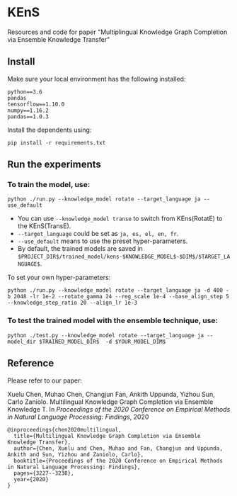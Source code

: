 # KEnS
Resources and code for paper "Multiplingual Knowledge Graph Completion via Ensemble Knowledge Transfer"


## Install
Make sure your local environment has the following installed:

    python==3.6
    pandas
    tensorflow==1.10.0
    numpy==1.16.2
    pandas==1.0.3
    
Install the dependents using:

    pip install -r requirements.txt

## Run the experiments

### To train the model, use:

    python ./run.py --knowledge_model rotate --target_language ja --use_default
    
* You can use `--knowledge_model transe` to switch from KEns(RotatE) to the KEnS(TransE). 
* `--target_language` could be set as `ja, es, el, en, fr`. 
* `--use_default` means to use the preset hyper-parameters. 
* By default, the trained models are saved in `$PROJECT_DIR$/trained_model/kens-$KNOWLEDGE_MODEL$-$DIM$/$TARGET_LANGUAGE$`.

To set your own hyper-parameters:

    python ./run.py --knowledge_model rotate --target_language ja -d 400 -b 2048 -lr 1e-2 --rotate_gamma 24 --reg_scale 1e-4 --base_align_step 5 --knowledge_step_ratio 20 --align_lr 1e-3


### To test the trained model with the ensemble technique, use:

    python ./test.py --knowledge_model rotate --target_language ja --model_dir $TRAINED_MODEL_DIR$  -d $YOUR_MODEL_DIM$
    


## Reference
Please refer to our paper:

Xuelu Chen, Muhao Chen, Changjun Fan, Ankith Uppunda, Yizhou Sun, Carlo Zaniolo. Multilingual Knowledge Graph Completion via Ensemble Knowledge T. In *Proceedings of the 2020 Conference on Empirical Methods in Natural Language Processing: Findings*, 2020

    @inproceedings{chen2020multilingual,
      title={Multilingual Knowledge Graph Completion via Ensemble Knowledge Transfer},
      author={Chen, Xuelu and Chen, Muhao and Fan, Changjun and Uppunda, Ankith and Sun, Yizhou and Zaniolo, Carlo},
      booktitle={Proceedings of the 2020 Conference on Empirical Methods in Natural Language Processing: Findings},
      pages={3227--3238},
      year={2020}
    }
